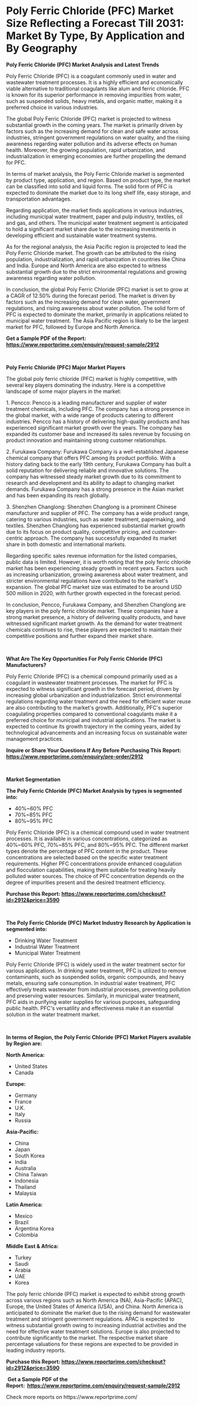 <p><h1>Poly Ferric Chloride (PFC) Market Size Reflecting a Forecast Till 2031: Market By Type, By Application and By Geography</h1></p><p><strong>Poly Ferric Chloride (PFC) Market Analysis and Latest Trends</strong></p>
<p><p>Poly Ferric Chloride (PFC) is a coagulant commonly used in water and wastewater treatment processes. It is a highly efficient and economically viable alternative to traditional coagulants like alum and ferric chloride. PFC is known for its superior performance in removing impurities from water, such as suspended solids, heavy metals, and organic matter, making it a preferred choice in various industries.</p><p>The global Poly Ferric Chloride (PFC) market is projected to witness substantial growth in the coming years. The market is primarily driven by factors such as the increasing demand for clean and safe water across industries, stringent government regulations on water quality, and the rising awareness regarding water pollution and its adverse effects on human health. Moreover, the growing population, rapid urbanization, and industrialization in emerging economies are further propelling the demand for PFC.</p><p>In terms of market analysis, the Poly Ferric Chloride market is segmented by product type, application, and region. Based on product type, the market can be classified into solid and liquid forms. The solid form of PFC is expected to dominate the market due to its long shelf life, easy storage, and transportation advantages.</p><p>Regarding application, the market finds applications in various industries, including municipal water treatment, paper and pulp industry, textiles, oil and gas, and others. The municipal water treatment segment is anticipated to hold a significant market share due to the increasing investments in developing efficient and sustainable water treatment systems.</p><p>As for the regional analysis, the Asia Pacific region is projected to lead the Poly Ferric Chloride market. The growth can be attributed to the rising population, industrialization, and rapid urbanization in countries like China and India. Europe and North America are also expected to witness substantial growth due to the strict environmental regulations and growing awareness regarding water pollution.</p><p>In conclusion, the global Poly Ferric Chloride (PFC) market is set to grow at a CAGR of 12.50% during the forecast period. The market is driven by factors such as the increasing demand for clean water, government regulations, and rising awareness about water pollution. The solid form of PFC is expected to dominate the market, primarily in applications related to municipal water treatment. The Asia Pacific region is likely to be the largest market for PFC, followed by Europe and North America.</p></p>
<p><strong>Get a Sample PDF of the Report:&nbsp; <a href="https://www.reportprime.com/enquiry/request-sample/2912">https://www.reportprime.com/enquiry/request-sample/2912</a></strong></p>
<p>&nbsp;</p>
<p><strong>Poly Ferric Chloride (PFC) Major Market Players</strong></p>
<p><p>The global poly ferric chloride (PFC) market is highly competitive, with several key players dominating the industry. Here is a competitive landscape of some major players in the market:</p><p>1. Pencco: Pencco is a leading manufacturer and supplier of water treatment chemicals, including PFC. The company has a strong presence in the global market, with a wide range of products catering to different industries. Pencco has a history of delivering high-quality products and has experienced significant market growth over the years. The company has expanded its customer base and increased its sales revenue by focusing on product innovation and maintaining strong customer relationships.</p><p>2. Furukawa Company: Furukawa Company is a well-established Japanese chemical company that offers PFC among its product portfolio. With a history dating back to the early 19th century, Furukawa Company has built a solid reputation for delivering reliable and innovative solutions. The company has witnessed steady market growth due to its commitment to research and development and its ability to adapt to changing market demands. Furukawa Company has a strong presence in the Asian market and has been expanding its reach globally.</p><p>3. Shenzhen Changlong: Shenzhen Changlong is a prominent Chinese manufacturer and supplier of PFC. The company has a wide product range, catering to various industries, such as water treatment, papermaking, and textiles. Shenzhen Changlong has experienced substantial market growth due to its focus on product quality, competitive pricing, and customer-centric approach. The company has successfully expanded its market share in both domestic and international markets.</p><p>Regarding specific sales revenue information for the listed companies, public data is limited. However, it is worth noting that the poly ferric chloride market has been experiencing steady growth in recent years. Factors such as increasing urbanization, growing awareness about water treatment, and stricter environmental regulations have contributed to the market's expansion. The global PFC market size was estimated to be around USD 500 million in 2020, with further growth expected in the forecast period.</p><p>In conclusion, Pencco, Furukawa Company, and Shenzhen Changlong are key players in the poly ferric chloride market. These companies have a strong market presence, a history of delivering quality products, and have witnessed significant market growth. As the demand for water treatment chemicals continues to rise, these players are expected to maintain their competitive positions and further expand their market share.</p></p>
<p>&nbsp;</p>
<p><strong>What Are The Key Opportunities For Poly Ferric Chloride (PFC) Manufacturers?</strong></p>
<p><p>Poly Ferric Chloride (PFC) is a chemical compound primarily used as a coagulant in wastewater treatment processes. The market for PFC is expected to witness significant growth in the forecast period, driven by increasing global urbanization and industrialization. Strict environmental regulations regarding water treatment and the need for efficient water reuse are also contributing to the market's growth. Additionally, PFC's superior coagulating properties compared to conventional coagulants make it a preferred choice for municipal and industrial applications. The market is expected to continue its growth trajectory in the coming years, aided by technological advancements and an increasing focus on sustainable water management practices.</p></p>
<p><strong>Inquire or Share Your Questions If Any Before Purchasing This Report: <a href="https://www.reportprime.com/enquiry/pre-order/2912">https://www.reportprime.com/enquiry/pre-order/2912</a></strong></p>
<p>&nbsp;</p>
<p><strong>Market Segmentation</strong></p>
<p><strong>The Poly Ferric Chloride (PFC) Market Analysis by types is segmented into:</strong></p>
<p><ul><li>40%~60% PFC</li><li>70%~85% PFC</li><li>80%~95% PFC</li></ul></p>
<p><p>Poly Ferric Chloride (PFC) is a chemical compound used in water treatment processes. It is available in various concentrations, categorized as 40%~60% PFC, 70%~85% PFC, and 80%~95% PFC. The different market types denote the percentage of PFC content in the product. These concentrations are selected based on the specific water treatment requirements. Higher PFC concentrations provide enhanced coagulation and flocculation capabilities, making them suitable for treating heavily polluted water sources. The choice of PFC concentration depends on the degree of impurities present and the desired treatment efficiency.</p></p>
<p><strong>Purchase this Report:&nbsp;<a href="https://www.reportprime.com/checkout?id=2912&price=3590">https://www.reportprime.com/checkout?id=2912&price=3590</a></strong></p>
<p>&nbsp;</p>
<p><strong>The Poly Ferric Chloride (PFC) Market Industry Research by Application is segmented into:</strong></p>
<p><ul><li>Drinking Water Treatment</li><li>Industrial Water Treatment</li><li>Municipal Water Treatment</li></ul></p>
<p><p>Poly Ferric Chloride (PFC) is widely used in the water treatment sector for various applications. In drinking water treatment, PFC is utilized to remove contaminants, such as suspended solids, organic compounds, and heavy metals, ensuring safe consumption. In industrial water treatment, PFC effectively treats wastewater from industrial processes, preventing pollution and preserving water resources. Similarly, in municipal water treatment, PFC aids in purifying water supplies for various purposes, safeguarding public health. PFC's versatility and effectiveness make it an essential solution in the water treatment market.</p></p>
<p>&nbsp;</p>
<p><strong>In terms of Region, the Poly Ferric Chloride (PFC) Market Players available by Region are:</strong></p>
<p>
    <p> <strong> North America: </strong>
        <ul>
            <li>United States</li>
            <li>Canada</li>
        </ul>
        </p> 
    <p> <strong> Europe: </strong>
        <ul>
            <li>Germany</li>
            <li>France</li>
            <li>U.K.</li>
            <li>Italy</li>
            <li>Russia</li>
        </ul>
        </p> 
    <p> <strong> Asia-Pacific: </strong>
        <ul>
            <li>China</li>
            <li>Japan</li>
            <li>South Korea</li>
            <li>India</li>
            <li>Australia</li>
            <li>China Taiwan</li>
            <li>Indonesia</li>
            <li>Thailand</li>
            <li>Malaysia</li>
        </ul>
        </p> 
    <p> <strong> Latin America: </strong>
        <ul>
            <li>Mexico</li>
            <li>Brazil</li>
            <li>Argentina Korea</li>
            <li>Colombia</li>
        </ul>
        </p> 
    <p> <strong> Middle East & Africa: </strong>
        <ul>
            <li>Turkey</li>
            <li>Saudi</li>
            <li>Arabia</li>
            <li>UAE</li>
            <li>Korea</li>
        </ul>
    </p>
    </p>
<p><p>The poly ferric chloride (PFC) market is expected to exhibit strong growth across various regions such as North America (NA), Asia-Pacific (APAC), Europe, the United States of America (USA), and China. North America is anticipated to dominate the market due to the rising demand for wastewater treatment and stringent government regulations. APAC is expected to witness substantial growth owing to increasing industrial activities and the need for effective water treatment solutions. Europe is also projected to contribute significantly to the market. The respective market share percentage valuations for these regions are expected to be provided in leading industry reports.</p></p>
<p><strong>Purchase this Report: <a href="https://www.reportprime.com/checkout?id=2912&price=3590">https://www.reportprime.com/checkout?id=2912&price=3590</a></strong></p>
<p>&nbsp;<strong>Get a Sample PDF of the Report:&nbsp;&nbsp;<a href="https://www.reportprime.com/enquiry/request-sample/2912">https://www.reportprime.com/enquiry/request-sample/2912</a></strong></p>
<p><strong></strong></p>
<p>Check more reports on https://www.reportprime.com/</p>